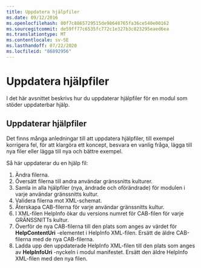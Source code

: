 ```yaml
---
title: Uppdatera hjälpfiler
ms.date: 09/12/2016
ms.openlocfilehash: 80f7c8865729515de98648765fa36ce540e00162
ms.sourcegitcommit: de59ff77c6535fc772c1e327b3c823295eaed6ea
ms.translationtype: MT
ms.contentlocale: sv-SE
ms.lasthandoff: 07/22/2020
ms.locfileid: "86892956"
---
```

# <a name="how-to-update-help-files"></a>Uppdatera hjälpfiler

I det här avsnittet beskrivs hur du uppdaterar hjälpfiler för en modul som stöder uppdaterbar hjälp.

## <a name="updating-help-files"></a>Uppdaterar hjälpfiler

Det finns många anledningar till att uppdatera hjälpfiler, till exempel korrigera fel, för att klargöra ett koncept, besvara en vanlig fråga, lägga till nya filer eller lägga till nya och bättre exempel.

Så här uppdaterar du en hjälp fil:

1. Ändra filerna.
1. Översätt filerna till andra användar gränssnitts kulturer.
1. Samla in alla hjälpfiler (nya, ändrade och oförändrade) för modulen i varje användar gränssnitts kultur.
1. Validera filerna mot XML-schemat.
1. Återskapa CAB-filerna för varje användar gränssnitts kultur.
1. I XML-filen HelpInfo ökar du versions numret för CAB-filen för varje GRÄNSSNITTs kultur.
1. Överför de nya CAB-filerna till den plats som anges av värdet för **HelpContentUri** -elementet i HelpInfo XML-filen. Ersätt de äldre CAB-filerna med de nya CAB-filerna.
1. Ladda upp den uppdaterade HelpInfo XML-filen till den plats som anges av **HelpInfoUri** -nyckeln i modul manifestet. Ersätt den äldre HelpInfo XML-filen med den nya filen.
